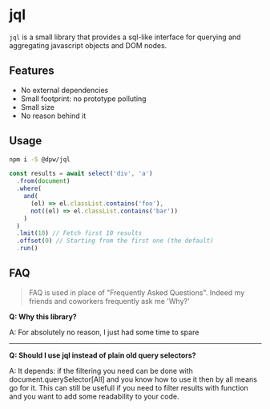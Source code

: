 # jql

`jql` is a small library that provides a sql-like interface for querying and aggregating javascript objects and DOM nodes.

## Features

- No external dependencies
- Small footprint: no prototype polluting
- Small size
- No reason behind it

## Usage

```sh
npm i -S @dpw/jql
```

```typescript
const results = await select('div', 'a')
  .from(document)
  .where(
    and(
      (el) => el.classList.contains('foo'),
      not((el) => el.classList.contains('bar'))
    )
  )
  .lmit(10) // Fetch first 10 results
  .offset(0) // Starting from the first one (the default)
  .run()
```

## FAQ

> FAQ is used in place of "Frequently Asked Questions". Indeed my friends and coworkers frequently ask me 'Why?'

**Q: Why this library?**

A: For absolutely no reason, I just had some time to spare

---

**Q: Should I use jql instead of plain old query selectors?**

A: It depends: if the filtering you need can be done with document.querySelector[All] and you know how to use it then by all means go for it. This can still be usefull if you need to filter results with function and you want to add some readability to your code.
